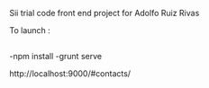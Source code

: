 Sii trial code front end project for Adolfo Ruiz Rivas

To launch :
##

-npm install
-grunt serve



http://localhost:9000/#contacts/


